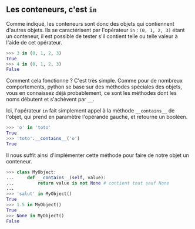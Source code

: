 ## Les conteneurs, c'est `in`

Comme indiqué, les conteneurs sont donc des objets qui contiennent d'autres objets.
Ils se caractérisent par l'opérateur `in` : `(0, 1, 2, 3)` étant un conteneur, il est possible de tester s'il contient telle ou telle valeur à l'aide de cet opérateur.

```python
>>> 3 in (0, 1, 2, 3)
True
>>> 4 in (0, 1, 2, 3)
False
```

Comment cela fonctionne ? C'est très simple. Comme pour de nombreux comportements, python se base sur des méthodes spéciales des objets, vous en connaissez déjà probablement, ce sont les méthodes dont les noms débutent et s'achèvent par `__`.

Ici, l'opérateur `in` fait simplement appel à la méthode `__contains__` de l'objet, qui prend en paramètre l'opérande gauche, et retourne un booléen.

```python
>>> 'o' in 'toto'
True
>>> 'toto'.__contains__('o')
True
```

Il nous suffit ainsi d'implémenter cette méthode pour faire de notre objet un conteneur.

```python
>>> class MyObject:
...     def __contains__(self, value):
...         return value is not None # contient tout sauf None
...
>>> 'salut' in MyObject()
True
>>> 1.5 in MyObject()
True
>>> None in MyObject()
False
```
